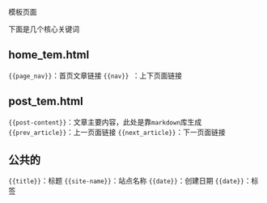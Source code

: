 模板页面

下面是几个核心关键词

## home_tem.html
`{{page_nav}}`：首页文章链接
 `{{nav}} `：上下页面链接
 
 ## post_tem.html
 `{{post-content}}`：文章主要内容，此处是靠`markdown`库生成
 `{{prev_article}}`：上一页面链接
 `{{next_article}}`：下一页面链接
 
 ## 公共的
 `{{title}}`：标题
 `{{site-name}}`：站点名称
 `{{date}}`：创建日期
 `{{date}}`：标签
